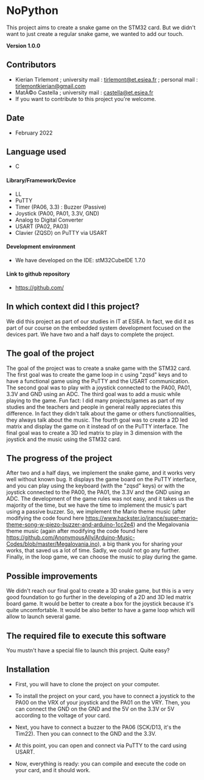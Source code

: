 # NoPython
This project aims to create a snake game on the STM32 card. But we didn't want to just create a regular snake game, we wanted to add our touch.

**Version 1.0.0**


## Contributors

- Kierian Tirlemont ; university mail : <tirlemont@et.esiea.fr> ; personal mail : <tirlemontkierian@gmail.com>
- MatÃ©o Castella ; university mail : <castella@et.esiea.fr>
- If you want to contribute to this project you're welcome.

## Date

 - February 2022

## Language used

 - C

#### Library/Framework/Device

- LL
- PuTTY
- Timer (PA06, 3.3) : Buzzer (Passive)
- Joystick (PA00, PA01, 3.3V, GND)
- Analog to Digital Converter
- USART (PA02, PA03)
- Clavier (ZQSD) on PuTTY via USART


#### Development environment

- We have developed on the IDE: stM32CubeIDE  1.7.0

#### Link to github repository

- https://github.com/

## In which context did I this project?
 
We did this project as part of our studies in IT at ESIEA. In fact, we did it as part of our course on the embedded system development focused on the devices part. We have two and a half days to complete the project.

## The goal of the project

The goal of the project was to create a snake game with the STM32 card. The first goal was to create the game loop in c using "zqsd" keys and to have a functional game using the PuTTY and the USART communication. The second goal was to play with a joystick connected to the PA00, PA01, 3.3V and GND using an ADC. The third goal was to add a music while playing to the game. Fun fact: I did many projects/games as part of my studies and the teachers and people in general really appreciates this difference. In fact they didn't talk about the game or others functionnalities, they always talk about the music. The fourth goal was to create a 2D led matrix and display the game on it instead of on the PuTTY interface. The final goal was to create a 3D led matrix to play in 3 dimension with the joystick and the music using the STM32 card.

## The progress of the project

After two and a half days, we implement the snake game, and it works very well without known bug. It displays the game board on the PuTTY interface, and you can play using the keyboard (with the "zqsd" keys) or with the joystick connected to the PA00, the PA01, the 3.3V and the GND using an ADC. The development of the game rules was not easy, and it takes us the majority of the time, but we have the time to implement the music's part using a passive buzzer. So, we implement the Mario theme music (after modifying the code found here https://www.hackster.io/jrance/super-mario-theme-song-w-piezo-buzzer-and-arduino-1cc2e4) and the Megalovania theme music (again after modifying the code found here https://github.com/AnonymousAlly/Arduino-Music-Codes/blob/master/Megalovania.ino), a big thank you for sharing your works, that saved us a lot of time. Sadly, we could not go any further. Finally, in the loop game, we can choose the music to play during the game.

## Possible improvements

We didn't reach our final goal to create a 3D snake game, but this is a very good foundation to go further in the developing of a 2D and 3D led matrix board game. It would be better to create a box for the joystick because it's quite uncomfortable. It would be also better to have a game loop which will allow to launch several game. 

## The required file to execute this software

You mustn't have a special file to launch this project. Quite easy?

## Installation

* First, you will have to clone the project on your computer.

* To install the project on your card, you have to connect a joystick to the PA00 on the VRX of your joystick and the PA01 on the VRY. Then, you can connect the GND on the GND and the 5V on the 3.3V or 5V according to the voltage of your card.

* Next, you have to connect a buzzer to the PA06 (SCK/D13, it's the Tim22). Then you can connect to the GND and the 3.3V. 

* At this point, you can open and connect via PuTTY to the card using USART.

* Now, everything is ready: you can compile and execute the code on your card, and it should work.